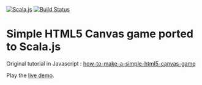 [![Scala.js](https://img.shields.io/badge/scala.js-0.6.10%2B-blue.svg?style=flat)](https://www.scala-js.org)
[![Build Status](https://travis-ci.org/amsterdam-scala/Sjs-Simple-HTML5-canvas-game.svg?branch=master)](https://travis-ci.org/amsterdam-scala/Sjs-Simple-HTML5-canvas-game)

# Simple HTML5 Canvas game ported to Scala.js

Original tutorial in Javascript :
[how-to-make-a-simple-html5-canvas-game](http://www.lostdecadegames.com/how-to-make-a-simple-html5-canvas-game/)

Play the [live demo](https://amsterdam-scala.github.io/Sjs-Simple-HTML5-canvas-game/docs/views/index.html).
